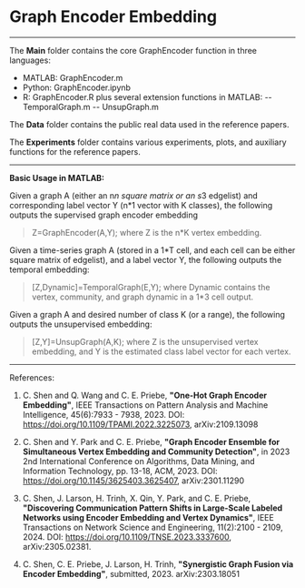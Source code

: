 # Graph Encoder Embedding

-----------------------------------------------------------------

The **Main** folder contains the core GraphEncoder function in three languages:
- MATLAB:   GraphEncoder.m
- Python:   GraphEncoder.ipynb
- R:        GraphEncoder.R
plus several extension functions in MATLAB:
-- TemporalGraph.m
-- UnsupGraph.m

The **Data** folder contains the public real data used in the reference papers. 

The **Experiments** folder contains various experiments, plots, and auxiliary functions for the reference papers.

-------------------------------------------------------------
**Basic Usage in MATLAB:**

Given a graph A (either an n*n square matrix or an s*3 edgelist) and corresponding label vector Y (n*1 vector with K classes), the following outputs the supervised graph encoder embedding
> Z=GraphEncoder(A,Y);
where Z is the n*K vertex embedding.

Given a time-series graph A (stored in a 1*T cell, and each cell can be either square matrix of edgelist), and a label vector Y, the following outputs the temporal embedding:
> [Z,Dynamic]=TemporalGraph(E,Y);
where Dynamic contains the vertex, community, and graph dynamic in a 1*3 cell output.

Given a graph A and desired number of class K (or a range), the following outputs the unsupervised embedding:
> [Z,Y]=UnsupGraph(A,K);
where Z is the unsupervised vertex embedding, and Y is the estimated class label vector for each vertex.


-------------------------------------------------------------


References:

1. C. Shen and Q. Wang and C. E. Priebe, **"One-Hot Graph Encoder Embedding"**, IEEE Transactions on Pattern Analysis and Machine Intelligence, 45(6):7933 - 7938, 2023. DOI: https://doi.org/10.1109/TPAMI.2022.3225073, arXiv:2109.13098

2. C. Shen and Y. Park and C. E. Priebe, **"Graph Encoder Ensemble for Simultaneous Vertex Embedding and Community Detection"**, in 2023 2nd International Conference on Algorithms, Data Mining, and Information Technology, pp. 13-18, ACM, 2023. DOI: https://doi.org/10.1145/3625403.3625407, arXiv:2301.11290

3. C. Shen, J. Larson, H. Trinh, X. Qin, Y. Park, and C. E. Priebe, **"Discovering Communication Pattern Shifts in Large-Scale Labeled Networks using Encoder Embedding and Vertex Dynamics"**, IEEE Transactions on Network Science and Engineering, 11(2):2100 - 2109, 2024. DOI: https://doi.org/10.1109/TNSE.2023.3337600, arXiv:2305.02381.

4. C. Shen, C. E. Priebe, J. Larson, H. Trinh, **"Synergistic Graph Fusion via Encoder Embedding"**, submitted, 2023. arXiv:2303.18051


